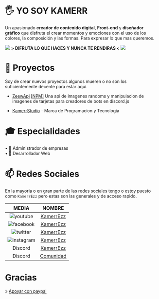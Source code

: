 # 🖐 YO SOY KAMERR

Un apasionado **creador de contenido digital**, **Front-end** y **diseñador
gráfico** que disfruta el crear momentos y emociones con el uso de los colores,
la composición y las formas. Para expresar lo que mas queremos.


![](https://github.githubassets.com/images/mona-whisper.gif)
**> DIFRUTA LO QUE HACES Y NUNCA TE RENDIRAS <**
![](https://github.githubassets.com/images/mona-whisper.gif)

# 🌱 Proyectos

Soy de crear nuevos proyectos algunos mueren o no son los suficientemente decente para estar aqui.

- [ZeewApi](https://github.com/KamerrEzz/zeewapi) [[NPM]](https://www.npmjs.com/package/zeew) Una api de imagenes randoms y manipulacion de imagenes de tarjetas para creadores de bots en discord.js

- [KamerrStudio]() - Marca de Programacion y Tecnologia

# 🎓 Especialidades

• 📑 Administrador de empresas  
• 💾 Desarrollador Web

# 📫 Redes Sociales

En la mayoria o en gran parte de las redes sociales tengo o estoy puesto como `KamerrEzz` pero estas son las generales y de acceso rapido.

|                     MEDIA                     |                          NOMBRE                          |
| :-------------------------------------------: | :------------------------------------------------------: |
|  ![youtube](https://i.imgur.com/v76ZdvR.png)  |      [KamerrEzz](https://www.youtube.com/kamerrezz)      |
| ![facebook](https://i.imgur.com/jGWS6Ep.png)  |     [KamerrEzz](https://www.facebook.com/KamerrEzz)      |
|  ![twitter](https://i.imgur.com/HeZ0zJn.png)  |       [KamerrEzz](https://twitter.com/KamerrEzz/)        |
| ![instagram](https://i.imgur.com/tu01NLm.png) |    [KamerrEzz](https://www.instagram.com/KamerrEzz/)     |
|                    Discord                    | [KamerrEzz](http://discord.com/users/403695999941345280) |
|                    Discord                    |         [Comunidad](https://discord.gg/ybAN7w8)          |

# Gracias

» [Apoyar con paypal](https://www.paypal.com/paypalme/kamerrezzoficial/100)
